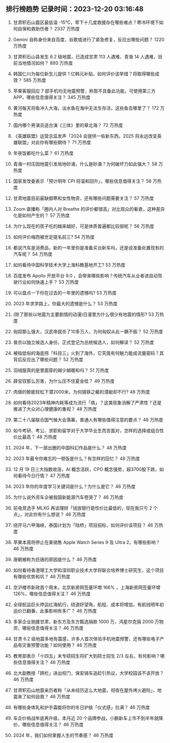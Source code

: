 
## 排行榜趋势 记录时间：2023-12-20 03:16:48
  
  1. 甘肃积石山震区最低温 -15℃，零下十几度救援存在哪些难点？寒冷环境下如何自保和救助伤者？ 2337 万热度
    
  2. Gemini 自称身份来自百度，谷歌或进行了紧急修复，反应出哪些问题？ 1220 万热度
    
  3. 甘肃积石山县发生 6.2 级地震，已造成甘肃 113 人遇难、青海 14 人遇难，目前当地情况如何？ 893 万热度
    
  4. 韩国仁川为每位新生儿提供 1 亿韩元补贴，如何评价该举措？将取得哪些成效？ 585 万热度
    
  5. 苹果客服回应 7 部手机均无地震预警，称暂不具备此功能，可使用第三方 APP，哪些信息值得关注？ 345 万热度
    
  6. 黄河每天将鱼冲入大海，淡水鱼在海中无法生存活，这些鱼去哪里了？ 172 万热度
    
  7. 国内哪个男演员适合演《三体》里的章北海？ 72 万热度
    
  8. 《英雄联盟》运营总监发声「2024 会提供一些新东西，2025 将永远改变英雄联盟」对此你有哪些期待？ 71 万热度
    
  9. 年夜饭都吃什么菜？ 61 万热度
    
  10. 青海一村庄因地震引发局地砂涌，什么是砂涌？为何破坏力如此强大？ 58 万热度
    
  11. 国家发改委表示「预计明年 CPI 将温和回升」，哪些信息值得关注？ 58 万热度
    
  12. 甘肃地震目前最缺御寒和女性物资，还有哪些问题需要关注？ 57 万热度
    
  13. Zoom 直播称「圈内人对 Breathe 的评价都很高」对比观众的看衰，这种差异化是如何产生的？ 57 万热度
    
  14. 为什么现在的孩子吃的越来越好，可是体质普遍都比较弱呢？ 56 万热度
    
  15. 如何评价梅西被世足提名前三? 54 万热度
    
  16. 都说汽车是消费品，新的一年里你是准备买台新车吗，还是说准备处置现有的汽车呢？ 54 万热度
    
  17. 如何看待中国科学技术大学上海科教基地开工? 53 万热度
    
  18. 百度发布 Apollo 开放平台 9.0 ，会带来哪些影响？传统汽车从业者进自动驾驶行业如何快速上手？ 53 万热度
    
  19. 可以盘点一下你在过去的一年里的遗憾吗? 53 万热度
    
  20. 2023 年求学路上，你最大的遗憾是什么？ 53 万热度
    
  21. (除了那些以地震为主要剧情的动漫)日漫里为什么很少有地震的情形? 53 万热度
    
  22. 匈奴那么强大，汉武帝就杀了10多万人，为何匈奴从此一蹶不振？ 52 万热度
    
  23. 普京以独立候选人身份，正式登记为总统候选人，如何解读？ 52 万热度
    
  24. 被指低俗的海底捞「科目三」火到了海外，它究竟有何魅力能成流量密码？其背后反应出了哪些问题？ 52 万热度
    
  25. 羽绒服真的是里面穿的越少越暖和吗？ 51 万热度
    
  26. 薛宝钗那么厉害，为什么压不住夏金桂？ 49 万热度
    
  27. 肉做的鲸能轻松下潜2000米，为何钢铁之躯的潜艇却不行? 48 万热度
    
  28. 如何看待2023年精神内耗等成为流行「病」？这类现象消解了严肃性？还是推进了大众对心理健康的重视？ 48 万热度
    
  29. 第二十八届联合国气候大会落幕，普通人有哪些值得注意的要点？ 48 万热度
    
  30. 如今考研、考公、求职和留学对于大学毕业生而言面对，怎样的选择或组合性价比最高？ 48 万热度
    
  31. 2024 年，下一部出圈的中国科幻作品是什么？ 48 万热度
    
  32. 2023 年最令你难忘的一顿饭是什么？有怎样的回忆？ 48 万热度
    
  33. 12 月 19 日三大指数收涨，AI 概念活跃，CPO 概念强势，超3700股下跌，如何看待今日行情？ 47 万热度
    
  34. 2023 年你的年度学习关键词是什么？为什么是它？ 46 万热度
    
  35. 为什么说外资车企被我国新能源汽车卷哭了？ 46 万热度
    
  36. 前电竞选手 MLXG 再谈理财「钱放银行是性价比最低的，现在我只亏 2 个点」，对此你有什么想说？ 46 万热度
    
  37. 绕开马六甲海峡，泰国计划为「陆桥」项目招标，如何评价该项目？ 46 万热度
    
  38. 苹果本周将停止在美销售 Apple Watch Series 9 及 Ultra 2，有哪些影响？ 46 万热度
    
  39. 唐朝被称为巨唐的原因是什么？ 46 万热度
    
  40. 如何看待香港理工大学和深圳职业技术大学将联合培养博士研究生，这个项目有哪些优势和坑？ 46 万热度
    
  41. 京沪楼市新政首个周末，北京新房网签量环增 166% ，上海新房网签量环增 126%，哪些信息值得关注？ 46 万热度
    
  42. 全球航运巨头停运红海航行，绕道好望角，航程、成本将增加，有航线明年初运价已翻番，此事影响有多广？ 46 万热度
    
  43. 多家企业驰援甘肃，新东方及东方甄选捐款 1000 万，鸿星尔克捐 2000 万物资，哪些信息值得关注？ 46 万热度
    
  44. 甘肃 6.2 级地震多地有震感，许多人首次体验手机地震预警，还有哪些电子产品有灾害预警功能？如何使用？ 46 万热度
    
  45. 教育部表示「十四五」末专硕招生将扩大到硕士招生 2/3 左右，有何影响？哪些信息值得关注？ 46 万热度
    
  46. 北大副教授「跨栏」进出校门，保安骑车追赶引热议，大学校园该不该开放？ 46 万热度
    
  47. 甘肃积石山地震亲历者称「从未经历这么大地震，彻夜在屋外烤火避险」，地震来了如何自救？ 46 万热度
    
  48. 有哪些身体乳和护手霜能将你的冬日护肤「仪式感」拉满？ 46 万热度
    
  49. 车企价格战年底再升级，本月近 20 个品牌参战，小鹏新车上市不到半年就降价，哪些信息值得关注？ 46 万热度
    
  50. 2024 年，我们如何掌握人生的节奏感？ 46 万热度
    